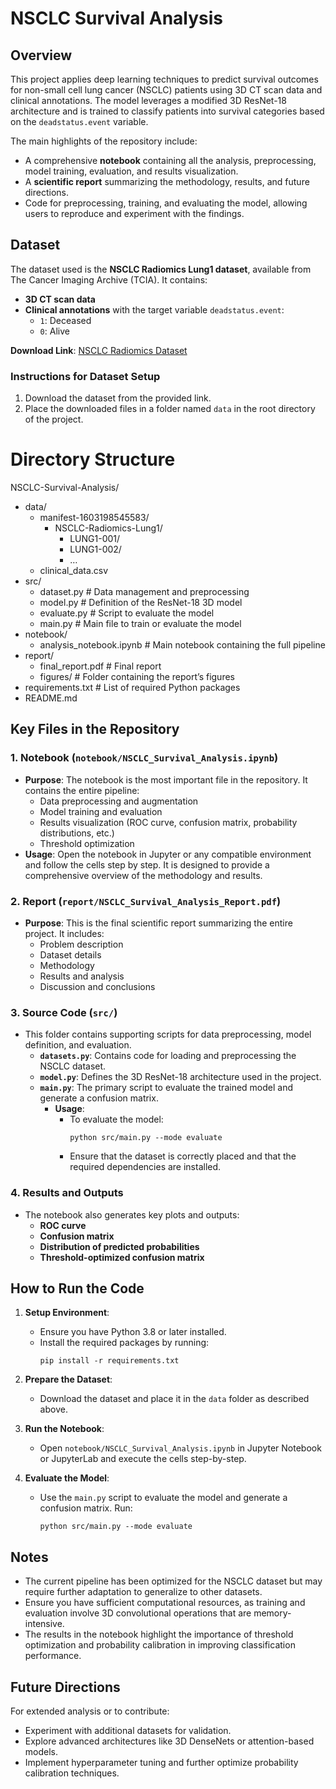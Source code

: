# NSCLC Survival Analysis

## Overview

This project applies deep learning techniques to predict survival outcomes for non-small cell lung cancer (NSCLC) patients using 3D CT scan data and clinical annotations. The model leverages a modified 3D ResNet-18 architecture and is trained to classify patients into survival categories based on the `deadstatus.event` variable.

The main highlights of the repository include:
- A comprehensive **notebook** containing all the analysis, preprocessing, model training, evaluation, and results visualization.
- A **scientific report** summarizing the methodology, results, and future directions.
- Code for preprocessing, training, and evaluating the model, allowing users to reproduce and experiment with the findings.

## Dataset

The dataset used is the **NSCLC Radiomics Lung1 dataset**, available from The Cancer Imaging Archive (TCIA). It contains:
- **3D CT scan data**
- **Clinical annotations** with the target variable `deadstatus.event`:
  - `1`: Deceased
  - `0`: Alive

**Download Link**: [NSCLC Radiomics Dataset](https://wiki.cancerimagingarchive.net/display/Public/NSCLC-Radiomics)

### Instructions for Dataset Setup

1. Download the dataset from the provided link.
2. Place the downloaded files in a folder named `data` in the root directory of the project.

# Directory Structure

NSCLC-Survival-Analysis/
  - data/
    - manifest-1603198545583/
      - NSCLC-Radiomics-Lung1/
        - LUNG1-001/
        - LUNG1-002/
        - …
    - clinical_data.csv
  - src/
    - dataset.py          # Data management and preprocessing
    - model.py            # Definition of the ResNet-18 3D model
    - evaluate.py         # Script to evaluate the model
    - main.py             # Main file to train or evaluate the model
  - notebook/
    - analysis_notebook.ipynb  # Main notebook containing the full pipeline
  - report/
    - final_report.pdf    # Final report
    - figures/            # Folder containing the report’s figures
  - requirements.txt      # List of required Python packages
  - README.md

## Key Files in the Repository

### 1. **Notebook** (`notebook/NSCLC_Survival_Analysis.ipynb`)
- **Purpose**: The notebook is the most important file in the repository. It contains the entire pipeline:
  - Data preprocessing and augmentation
  - Model training and evaluation
  - Results visualization (ROC curve, confusion matrix, probability distributions, etc.)
  - Threshold optimization
- **Usage**: Open the notebook in Jupyter or any compatible environment and follow the cells step by step. It is designed to provide a comprehensive overview of the methodology and results.

### 2. **Report** (`report/NSCLC_Survival_Analysis_Report.pdf`)
- **Purpose**: This is the final scientific report summarizing the entire project. It includes:
  - Problem description
  - Dataset details
  - Methodology
  - Results and analysis
  - Discussion and conclusions

### 3. **Source Code** (`src/`)
- This folder contains supporting scripts for data preprocessing, model definition, and evaluation.
  - **`datasets.py`**: Contains code for loading and preprocessing the NSCLC dataset.
  - **`model.py`**: Defines the 3D ResNet-18 architecture used in the project.
  - **`main.py`**: The primary script to evaluate the trained model and generate a confusion matrix.
    - **Usage**:
      - To evaluate the model: 
        ```
        python src/main.py --mode evaluate
        ```
      - Ensure that the dataset is correctly placed and that the required dependencies are installed.

### 4. **Results and Outputs**
- The notebook also generates key plots and outputs:
  - **ROC curve**
  - **Confusion matrix**
  - **Distribution of predicted probabilities**
  - **Threshold-optimized confusion matrix**

## How to Run the Code

1. **Setup Environment**:
   - Ensure you have Python 3.8 or later installed.
   - Install the required packages by running:
     ```
     pip install -r requirements.txt
     ```

2. **Prepare the Dataset**:
   - Download the dataset and place it in the `data` folder as described above.

3. **Run the Notebook**:
   - Open `notebook/NSCLC_Survival_Analysis.ipynb` in Jupyter Notebook or JupyterLab and execute the cells step-by-step.

4. **Evaluate the Model**:
   - Use the `main.py` script to evaluate the model and generate a confusion matrix. Run:
     ```
     python src/main.py --mode evaluate
     ```

## Notes
- The current pipeline has been optimized for the NSCLC dataset but may require further adaptation to generalize to other datasets.
- Ensure you have sufficient computational resources, as training and evaluation involve 3D convolutional operations that are memory-intensive.
- The results in the notebook highlight the importance of threshold optimization and probability calibration in improving classification performance.

## Future Directions
For extended analysis or to contribute:
- Experiment with additional datasets for validation.
- Explore advanced architectures like 3D DenseNets or attention-based models.
- Implement hyperparameter tuning and further optimize probability calibration techniques.

